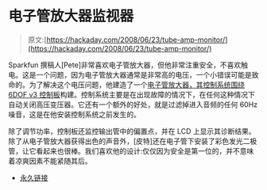 # 电子管放大器监视器

> 原文:[https://hackaday.com/2008/06/23/tube-amp-monitor/](https://hackaday.com/2008/06/23/tube-amp-monitor/)

Sparkfun 撰稿人[Pete]非常喜欢电子管放大器，但他非常注重安全，不喜欢触电。这是一个问题，因为电子管放大器通常是非常高的电压，一个小错误可能是致命的。为了解决这个电压问题，他建造了一个[电子管放大器，其控制系统围绕 6DOF v3 控制板](http://www.sparkfun.com/commerce/present.php?p=Amp)构建。控制系统主要是在出现故障的情况下，在任何这种情况下自动关闭高压变压器。它还有一个额外的好处，就是过滤掉进入音频的任何 60Hz 噪音，这是在他安装控制系统之前发生的。

除了调节功率，控制板还监控输出管中的偏置点，并在 LCD 上显示其诊断结果。除了从电子管放大器获得出色的声音外，[皮特]还在电子管下安装了彩色发光二极管，让它看起来也很棒。我们喜欢他的设计:仅仅因为安全是第一位的，并不意味着凉爽因素不能紧随其后。

*   [永久链接](http://www.sparkfun.com/commerce/present.php?p=Amp)